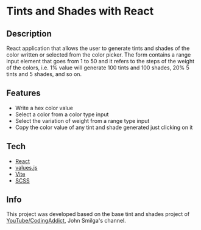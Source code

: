 # Tints and Shades with React

## Description

React application that allows the user to generate tints and shades of the color written or selected from the color picker.
The form contains a range input element that goes from 1 to 50 and it refers to the steps of the weight of the colors, i.e. 1% value will generate 100 tints and 100 shades, 20% 5 tints and 5 shades, and so on.

## Features

- Write a hex color value
- Select a color from a color type input
- Select the variation of weight from a range type input
- Copy the color value of any tint and shade generated just clicking on it

## Tech

- [React](https://react.dev)
- [values.js](https://noeldelgado.github.io/values.js/)
- [Vite](https://vitejs.dev)
- [SCSS](https://sass-lang.com)

## Info

This project was developed based on the base tint and shades project of [YouTube/CodingAddict](https://www.youtube.com/@CodingAddict), John Smilga's channel.
